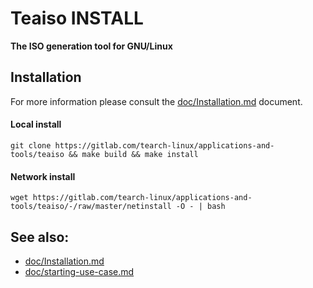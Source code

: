 Teaiso INSTALL
==============

**The ISO generation tool for GNU/Linux**

## Installation

For more information please consult the [doc/Installation.md](doc/Installation.md) document.

#### Local install

`git clone https://gitlab.com/tearch-linux/applications-and-tools/teaiso && make build && make install`

#### Network install

`wget https://gitlab.com/tearch-linux/applications-and-tools/teaiso/-/raw/master/netinstall -O - | bash`

## See also:

* [doc/Installation.md](doc/Installation.md)
* [doc/starting-use-case.md](doc/starting-use-case.md)
